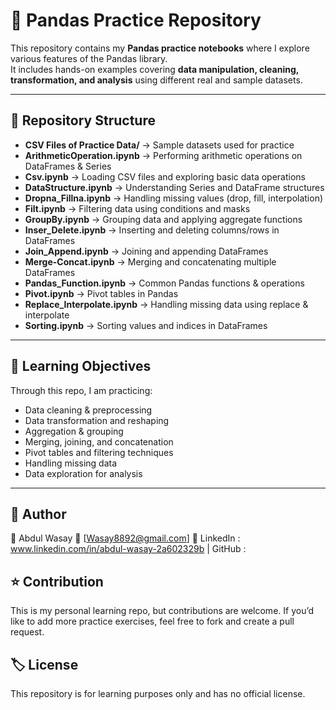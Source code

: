 # 🐼 Pandas Practice Repository

This repository contains my **Pandas practice notebooks** where I explore various features of the Pandas library.  
It includes hands-on examples covering **data manipulation, cleaning, transformation, and analysis** using different real and sample datasets.  

---

## 📂 Repository Structure  

- **CSV Files of Practice Data/** → Sample datasets used for practice  
- **ArithmeticOperation.ipynb** → Performing arithmetic operations on DataFrames & Series  
- **Csv.ipynb** → Loading CSV files and exploring basic data operations  
- **DataStructure.ipynb** → Understanding Series and DataFrame structures  
- **Dropna_Fillna.ipynb** → Handling missing values (drop, fill, interpolation)  
- **Filt.ipynb** → Filtering data using conditions and masks  
- **GroupBy.ipynb** → Grouping data and applying aggregate functions  
- **Inser_Delete.ipynb** → Inserting and deleting columns/rows in DataFrames  
- **Join_Append.ipynb** → Joining and appending DataFrames  
- **Merge-Concat.ipynb** → Merging and concatenating multiple DataFrames  
- **Pandas_Function.ipynb** → Common Pandas functions & operations  
- **Pivot.ipynb** → Pivot tables in Pandas  
- **Replace_Interpolate.ipynb** → Handling missing data using replace & interpolate  
- **Sorting.ipynb** → Sorting values and indices in DataFrames  

---

## 🎯 Learning Objectives  

Through this repo, I am practicing:  
- Data cleaning & preprocessing  
- Data transformation and reshaping  
- Aggregation & grouping  
- Merging, joining, and concatenation  
- Pivot tables and filtering techniques  
- Handling missing data  
- Data exploration for analysis  

---

## 📌 Author

👤 Abdul Wasay
📧 [Wasay8892@gmail.com]
🔗 LinkedIn : www.linkedin.com/in/abdul-wasay-2a602329b
 | GitHub : 

## ⭐ Contribution

This is my personal learning repo, but contributions are welcome.
If you’d like to add more practice exercises, feel free to fork and create a pull request.

## 🏷️ License

This repository is for learning purposes only and has no official license.
